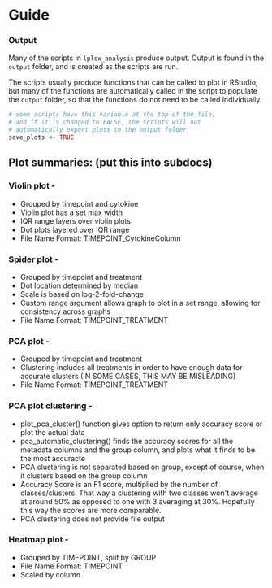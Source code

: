 # Guide

### Output

Many of the scripts in `lplex_analysis` produce output. Output is found in the `output` folder, and is created as the scripts are run.

The scripts usually produce functions that can be called to plot in RStudio, but many of the functions are automatically called in the script to populate the `output` folder, so that the functions do not need to be called individually.

```r
# some scripts have this variable at the top of the file,
# and if it is changed to FALSE, the scripts will not
# automatically export plots to the output folder
save_plots <- TRUE
```

## Plot summaries: (put this into subdocs)

### Violin plot -

* Grouped by timepoint and cytokine
* Violin plot has a set max width
* IQR range layers over violin plots
* Dot plots layered over IQR range
* File Name Format: TIMEPOINT\_CytokineColumn

### Spider plot -

* Grouped by timepoint and treatment
* Dot location determined by median
* Scale is based on log-2-fold-change
* Custom range argument allows graph to plot in a set range, allowing for consistency across graphs
* File Name Format: TIMEPOINT\_TREATMENT

### PCA plot -

* Grouped by timepoint and treatment
* Clustering includes all treatments in order to have enough data for accurate clusters (IN SOME CASES, THIS MAY BE MISLEADING)
* File Name Format: TIMEPOINT\_TREATMENT

### PCA plot clustering -

* plot\_pca\_cluster() function gives option to return only accuracy score or plot the actual data
* pca\_automatic\_clustering() finds the accuracy scores for all the metadata columns and the group column, and plots what it finds to be the most accuracte
* PCA clustering is not separated based on group, except of course, when it clusters based on the group column
* Accuracy Score is an F1 score, multiplied by the number of classes/clusters. That way a clustering with two classes won't average at around 50% as opposed to one with 3 averaging at 30%. Hopefully this way the scores are more comparable.
* PCA clustering does not provide file output

### Heatmap plot -

* Grouped by TIMEPOINT, split by GROUP
* File Name Format: TIMEPOINT
* Scaled by column
